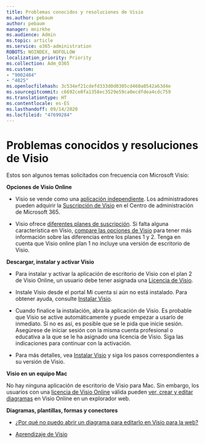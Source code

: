 ```yaml
---
title: Problemas conocidos y resoluciones de Visio
ms.author: pebaum
author: pebaum
manager: mnirkhe
ms.audience: Admin
ms.topic: article
ms.service: o365-administration
ROBOTS: NOINDEX, NOFOLLOW
localization_priority: Priority
ms.collection: Adm_O365
ms.custom:
- "9002484"
- "4825"
ms.openlocfilehash: 3c534ef21cdefd333d0d0305cd460a0542a63d4e
ms.sourcegitcommit: c6692ce0fa1358ec3529e59ca0ecdfdea4cdc759
ms.translationtype: HT
ms.contentlocale: es-ES
ms.lasthandoff: 09/14/2020
ms.locfileid: "47699284"
---
```

# <a name="visio-common-issues-and-resolutions"></a>Problemas conocidos y resoluciones de Visio

Estos son algunos temas solicitados con frecuencia con Microsoft Visio:

**Opciones de Visio Online**

- Visio se vende como una [aplicación independiente](https://products.office.com/visio/flowchart-software). Los administradores pueden adquirir la [Suscripción de Visio](https://docs.microsoft.com/alchemyinsights/purchase-visio-subscription) en el Centro de administración de Microsoft 365.

- Visio ofrece [diferentes planes de suscripción](https://products.office.com/visio/microsoft-visio-plans-and-pricing-compare-visio-options). Si falta alguna característica en Visio, [compare las opciones de Visio](https://products.office.com/visio/microsoft-visio-plans-and-pricing-compare-visio-options) para tener más información sobre las diferencias entre los planes 1 y 2.  Tenga en cuenta que Visio online plan 1 no incluye una versión de escritorio de Visio.

**Descargar, instalar y activar Visio**

- Para instalar y activar la aplicación de escritorio de Visio con el plan 2 de Visio Online, un usuario debe tener asignada una [Licencia de Visio](https://docs.microsoft.com/microsoft-365/admin/add-users/add-users).

- Instale Visio desde el portal Mi cuenta si aún no está instalado. Para obtener ayuda, consulte [Instalar Visio](https://support.office.com/article/f98f21e3-aa02-4827-9167-ddab5b025710).

- Cuando finalice la instalación, abra la aplicación de Visio. Es probable que Visio se active automáticamente y puede empezar a usarlo de inmediato. Si no es así, es posible que se le pida que inicie sesión. Asegúrese de iniciar sesión con la misma cuenta profesional o educativa a la que se le ha asignado una licencia de Visio. Siga las indicaciones para continuar con la activación.

- Para más detalles, vea [Instalar Visio](https://support.office.com/article/f98f21e3-aa02-4827-9167-ddab5b025710) y siga los pasos correspondientes a su versión de Visio.

**Visio en un equipo Mac**

No hay ninguna aplicación de escritorio de Visio para Mac. Sin embargo, los usuarios con una [licencia de Visio Online](https://docs.microsoft.com/microsoft-365/admin/add-users/add-users) válida pueden [ver, crear y editar diagramas](https://support.office.com/article/06f04845-91b8-4e8f-881f-a43c970735fc) en Visio Online en un explorador web.

**Diagramas, plantillas, formas y conectores**

- [¿Por qué no puedo abrir un diagrama para editarlo en Visio para la web?](https://support.microsoft.com/office/ea4a23d3-21d3-4878-945e-cf1be4140357)

- [Aprendizaje de Visio](https://support.office.com/article/visio-training-e058bcfa-1d90-4653-afc6-e84d54cf94a6)
